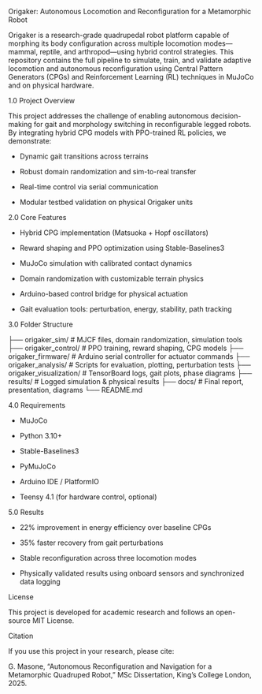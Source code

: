 Origaker: Autonomous Locomotion and Reconfiguration for a Metamorphic Robot

Origaker is a research-grade quadrupedal robot platform capable of morphing its body configuration across multiple locomotion modes—mammal, reptile, and arthropod—using hybrid control strategies. This repository contains the full pipeline to simulate, train, and validate adaptive locomotion and autonomous reconfiguration using Central Pattern Generators (CPGs) and Reinforcement Learning (RL) techniques in MuJoCo and on physical hardware.

1.0 Project Overview

This project addresses the challenge of enabling autonomous decision-making for gait and morphology switching in reconfigurable legged robots. By integrating hybrid CPG models with PPO-trained RL policies, we demonstrate:

- Dynamic gait transitions across terrains

- Robust domain randomization and sim-to-real transfer

- Real-time control via serial communication

- Modular testbed validation on physical Origaker units

2.0 Core Features

- Hybrid CPG implementation (Matsuoka + Hopf oscillators)

- Reward shaping and PPO optimization using Stable-Baselines3

- MuJoCo simulation with calibrated contact dynamics

- Domain randomization with customizable terrain physics

- Arduino-based control bridge for physical actuation

- Gait evaluation tools: perturbation, energy, stability, path tracking

3.0 Folder Structure

├── origaker_sim/             # MJCF files, domain randomization, simulation tools
├── origaker_control/        # PPO training, reward shaping, CPG models
├── origaker_firmware/       # Arduino serial controller for actuator commands
├── origaker_analysis/       # Scripts for evaluation, plotting, perturbation tests
├── origaker_visualization/  # TensorBoard logs, gait plots, phase diagrams
├── results/                 # Logged simulation & physical results
├── docs/                    # Final report, presentation, diagrams
└── README.md                

4.0 Requirements

- MuJoCo

- Python 3.10+

- Stable-Baselines3

- PyMuJoCo

- Arduino IDE / PlatformIO

- Teensy 4.1 (for hardware control, optional)

5.0 Results

- 22% improvement in energy efficiency over baseline CPGs

- 35% faster recovery from gait perturbations

- Stable reconfiguration across three locomotion modes

- Physically validated results using onboard sensors and synchronized data logging

License

This project is developed for academic research and follows an open-source MIT License.

Citation

If you use this project in your research, please cite:

G. Masone, “Autonomous Reconfiguration and Navigation for a Metamorphic Quadruped Robot,” MSc Dissertation, King’s College London, 2025.

